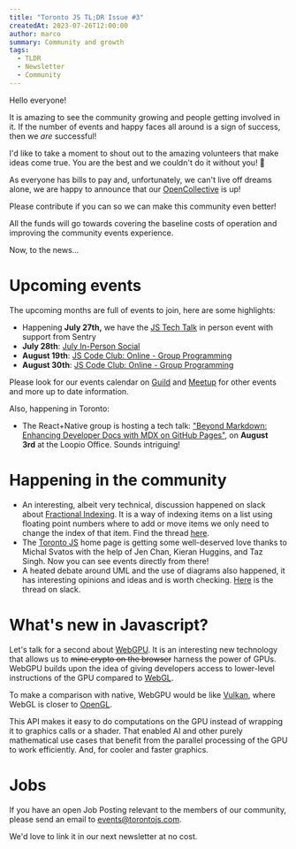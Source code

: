 ```yaml
---
title: "Toronto JS TL;DR Issue #3"
createdAt: 2023-07-26T12:00:00
author: marco
summary: Community and growth
tags:
  - TLDR
  - Newsletter
  - Community
---
```

Hello everyone!

It is amazing to see the community growing and people getting involved in it. If the number of events and happy faces all around is a sign of success, then we _are_ successful!

I'd like to take a moment to shout out to the amazing volunteers that make ideas come true. You are the best and we couldn't do it without you! 🥳

As everyone has bills to pay and, unfortunately, we can't live off dreams alone, we are happy to announce that our [OpenCollective](https://opencollective.com/torontojs) is up!

Please contribute if you can so we can make this community even better!

All the funds will go towards covering the baseline costs of operation and improving the community events experience.

Now, to the news…

# Upcoming events

The upcoming months are full of events to join, here are some highlights:

- Happening **July 27th,** we have the [JS Tech Talk](https://guild.host/events/js-tech-talk-web-fonts-l8sro4) in person event with support from Sentry
- **July 28th**: [July In-Person Social](https://guild.host/events/july-inperson-social-uobh57)
- **August 19th**: [JS Code Club: Online - Group Programming](https://www.meetup.com/torontojs/events/fqnzftyfclbzb/)
- **August 30th**: [JS Code Club: Online - Group Programming](https://www.meetup.com/torontojs/events/ttfwftyfclbnc/)

Please look for our events calendar on [Guild](https://guild.host/torontojs/events) and [Meetup](https://www.meetup.com/torontojs/events/) for other events and more up to date information.

Also, happening in Toronto:

- The React+Native group is hosting a tech talk: ["Beyond Markdown: Enhancing Developer Docs with MDX on GitHub Pages"](https://www.meetup.com/toronto-react-native/events/294618947/), on **August 3rd** at the Loopio Office. Sounds intriguing!

# Happening in the community

- An interesting, albeit very technical, discussion happened on slack about [Fractional Indexing](https://madebyevan.com/algos/crdt-fractional-indexing/). It is a way of indexing items on a list using floating point numbers where to add or move items we only need to change the index of that item. Find the thread [here](https://torontojs.slack.com/archives/C0664SCTG/p1689692101093849).
- The [Toronto JS](https://torontojs.com/) home page is getting some well-deserved love thanks to Michal Svatos with the help of Jen Chan, Kieran Huggins, and Taz Singh. Now you can see events directly from there!
- A heated debate around UML and the use of diagrams also happened, it has interesting opinions and ideas and is worth checking. [Here](https://torontojs.slack.com/archives/C0649AUFL/p1689884290862179) is the thread on slack.

# What's new in Javascript?

Let's talk for a second about [WebGPU](https://developer.mozilla.org/en-US/docs/Web/API/WebGPU_API). It is an interesting new technology that allows us to ~~mine crypto on the browser~~ harness the power of GPUs. WebGPU builds upon the idea of giving developers access to lower-level instructions of the GPU compared to [WebGL](https://developer.mozilla.org/en-US/docs/Web/API/WebGL_API).

To make a comparison with native, WebGPU would be like [Vulkan](https://en.wikipedia.org/wiki/Vulkan), where WebGL is closer to [OpenGL](https://en.wikipedia.org/wiki/OpenGL).

This API makes it easy to do computations on the GPU instead of wrapping it to graphics calls or a shader. That enabled AI and other purely mathematical use cases that benefit from the parallel processing of the GPU to work efficiently. And, for cooler and faster graphics.

# Jobs

If you have an open Job Posting relevant to the members of our community, please send an email to [events@torontojs.com](mailto:events@torontojs.com).

We'd love to link it in our next newsletter at no cost.
